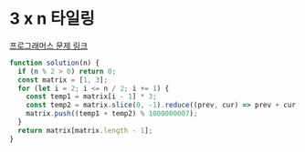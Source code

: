 # 3 x n 타일링

[프로그래머스 문제 링크](https://programmers.co.kr/learn/courses/30/lessons/12902)

```javascript
function solution(n) {
  if (n % 2 > 0) return 0;
  const matrix = [1, 3];
  for (let i = 2; i <= n / 2; i += 1) {
    const temp1 = matrix[i - 1] * 3;
    const temp2 = matrix.slice(0, -1).reduce((prev, cur) => prev + cur * 2, 0);
    matrix.push((temp1 + temp2) % 1000000007);
  }
  return matrix[matrix.length - 1];
}
```
